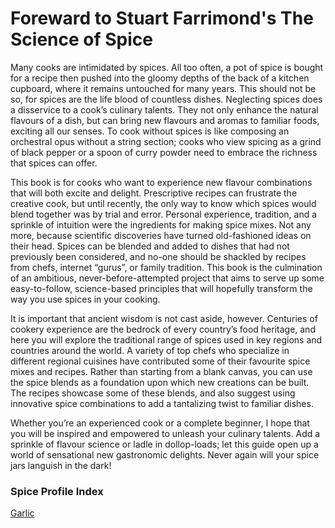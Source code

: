 # Foreward to Stuart Farrimond's The Science of Spice

Many cooks are intimidated by spices. All too often, a pot of spice is bought for a recipe then pushed into the gloomy depths of the back of a kitchen cupboard, where it remains untouched for many years. This should not be so, for spices are the life blood of countless dishes. Neglecting spices does a disservice to a cook’s culinary talents. They not only enhance the natural flavours of a dish, but can bring new flavours and aromas to familiar foods, exciting all our senses. To cook without spices is like composing an orchestral opus without a string section; cooks who view spicing as a grind of black pepper or a spoon of curry powder need to embrace the richness that spices can offer. 

This book is for cooks who want to experience new flavour combinations that will both excite and delight. Prescriptive recipes can frustrate the creative cook, but until recently, the only way to know which spices would blend together was by trial and error. Personal experience, tradition, and a sprinkle of intuition were the ingredients for making spice mixes. Not any more, because scientific discoveries have turned old-fashioned ideas on their head. Spices can be blended and added to dishes that had not previously been considered, and no-one should be shackled by recipes from chefs, internet “gurus”, or family tradition. This book is the culmination of an ambitious, never-before-attempted project that aims to serve up some easy-to-follow, science-based principles that will hopefully transform the way you use spices in your cooking. 

It is important that ancient wisdom is not cast aside, however. Centuries of cookery experience  are the bedrock of every country’s food heritage, and here you will explore the traditional range of spices used in key regions and countries around the world. A variety of top chefs who specialize in different regional cuisines have contributed some of their favourite spice mixes and recipes. Rather than starting from a blank canvas, you can use the spice blends as a foundation upon which new creations can be built. The recipes showcase some of these blends, and also suggest using innovative spice combinations to add a tantalizing twist to familiar dishes. 

Whether you’re an experienced cook or a complete beginner, I hope that you will be inspired and empowered to unleash your culinary talents. Add a sprinkle of flavour science or ladle in dollop-loads; let this guide open up a world of sensational new gastronomic delights. Never again will your spice jars languish in the dark!

### Spice Profile Index

[Garlic](./garlic.md)
